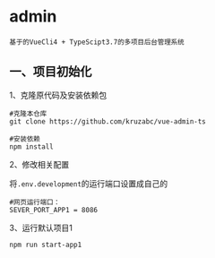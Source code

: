 # admin
`基于的VueCli4 + TypeScipt3.7的多项目后台管理系统`

## 一、项目初始化
1、克隆原代码及安装依赖包
```
#克隆本仓库
git clone https://github.com/kruzabc/vue-admin-ts
```
```
#安装依赖
npm install
```
2、修改相关配置

将`.env.development`的运行端口设置成自己的
```
#网页运行端口：
SEVER_PORT_APP1 = 8086
```

3、运行默认项目1
```
npm run start-app1
```
